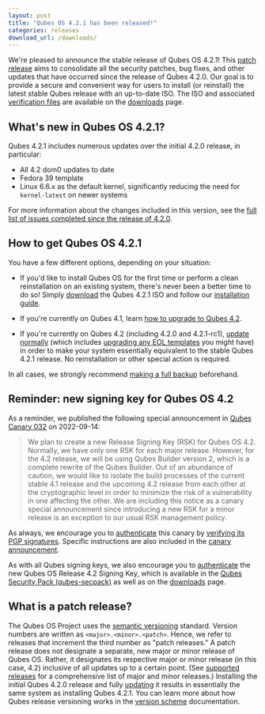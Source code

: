 ```yaml
---
layout: post
title: "Qubes OS 4.2.1 has been released!"
categories: releases
download_url: /downloads/
---
```


We're pleased to announce the stable release of Qubes OS 4.2.1! This [patch release](#what-is-a-patch-release) aims to consolidate all the security patches, bug fixes, and other updates that have occurred since the release of Qubes 4.2.0. Our goal is to provide a secure and convenient way for users to install (or reinstall) the latest stable Qubes release with an up-to-date ISO. The ISO and associated [verification files](/security/verifying-signatures/) are available on the [downloads](/downloads/) page.

## What's new in Qubes OS 4.2.1?

Qubes 4.2.1 includes numerous updates over the initial 4.2.0 release, in particular:

- All 4.2 dom0 updates to date
- Fedora 39 template
- Linux 6.6.x as the default kernel, significantly reducing the need for `kernel-latest` on newer systems

For more information about the changes included in this version, see the [full list of issues completed since the release of 4.2.0](https://github.com/QubesOS/qubes-issues/issues?q=is%3Aissue+is%3Aclosed+reason%3Acompleted+closed%3A2023-12-18..2024-03-14+-label%3A%22R%3A+cannot+reproduce%22+-label%3A%22R%3A+declined%22+-label%3A%22R%3A+duplicate%22+-label%3A%22R%3A+not+applicable%22+-label%3A%22R%3A+self-closed%22+-label%3A%22R%3A+upstream+issue%22+).

## How to get Qubes OS 4.2.1

You have a few different options, depending on your situation:

- If you'd like to install Qubes OS for the first time or perform a clean reinstallation on an existing system, there's never been a better time to do so! Simply [download](/downloads/) the Qubes 4.2.1 ISO and follow our [installation guide](/doc/installation-guide/).

- If you're currently on Qubes 4.1, learn [how to upgrade to Qubes 4.2](/doc/upgrade/4.2/).

- If you're currently on Qubes 4.2 (including 4.2.0 and 4.2.1-rc1), [update normally](/doc/how-to-update/) (which includes [upgrading any EOL templates](/doc/how-to-update/#upgrading-to-avoid-eol) you might have) in order to make your system essentially equivalent to the stable Qubes 4.2.1 release. No reinstallation or other special action is required.

In all cases, we strongly recommend [making a full backup](/doc/how-to-back-up-restore-and-migrate/) beforehand.

## Reminder: new signing key for Qubes OS 4.2

As a reminder, we published the following special announcement in [Qubes Canary 032](/news/2022/09/14/canary-032/) on 2022-09-14:

> We plan to create a new Release Signing Key (RSK) for Qubes OS 4.2. Normally, we have only one RSK for each major release. However, for the 4.2 release, we will be using Qubes Builder version 2, which is a complete rewrite of the Qubes Builder. Out of an abundance of caution, we would like to isolate the build processes of the current stable 4.1 release and the upcoming 4.2 release from each other at the cryptographic level in order to minimize the risk of a vulnerability in one affecting the other. We are including this notice as a canary special announcement since introducing a new RSK for a minor release is an exception to our usual RSK management policy.

As always, we encourage you to [authenticate](/security/pack/#how-to-obtain-and-authenticate) this canary by [verifying its PGP signatures](/security/verifying-signatures/). Specific instructions are also included in the [canary announcement](/news/2022/09/14/canary-032/).

As with all Qubes signing keys, we also encourage you to [authenticate](/security/verifying-signatures/#how-to-import-and-authenticate-release-signing-keys) the new Qubes OS Release 4.2 Signing Key, which is available in the [Qubes Security Pack (qubes-secpack)](/security/pack/) as well as on the [downloads](/downloads/) page.

## What is a patch release?

The Qubes OS Project uses the [semantic versioning](https://semver.org/) standard. Version numbers are written as `<major>.<minor>.<patch>`. Hence, we refer to releases that increment the third number as "patch releases." A patch release does not designate a separate, new major or minor release of Qubes OS. Rather, it designates its respective major or minor release (in this case, 4.2) inclusive of all updates up to a certain point. (See [supported releases](/doc/supported-releases/) for a comprehensive list of major and minor releases.) Installing the initial Qubes 4.2.0 release and fully [updating](/doc/how-to-update/) it results in essentially the same system as installing Qubes 4.2.1. You can learn more about how Qubes release versioning works in the [version scheme](/doc/version-scheme/) documentation.
